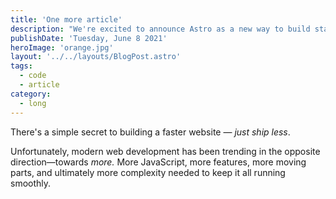 ```yaml
---
title: 'One more article'
description: "We're excited to announce Astro as a new way to build static websites and deliver lightning-fast performance without sacrificing a modern developer experience."
publishDate: 'Tuesday, June 8 2021'
heroImage: 'orange.jpg'
layout: '../../layouts/BlogPost.astro'
tags: 
  - code
  - article
category:
  - long
---
```


There's a simple secret to building a faster website — _just ship less_.

Unfortunately, modern web development has been trending in the opposite direction—towards _more._ More JavaScript, more features, more moving parts, and ultimately more complexity needed to keep it all running smoothly.

